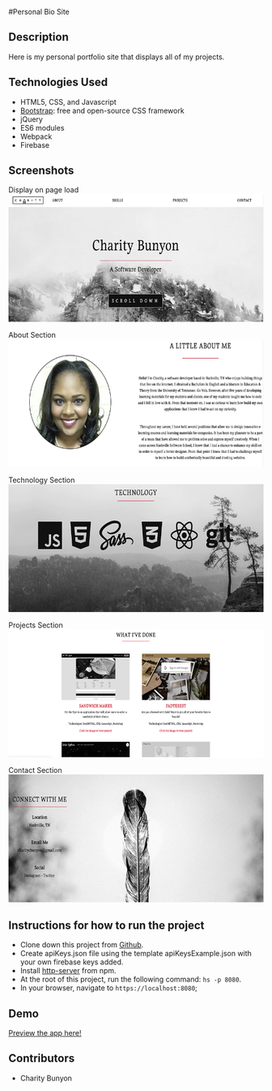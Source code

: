 #Personal Bio Site

## Description
Here is my personal portfolio site that displays all of my projects.

## Technologies Used

* HTML5, CSS, and Javascript
* [Bootstrap](https://getbootstrap.com/): free and open-source CSS framework
* jQuery
* ES6 modules
* Webpack
* Firebase

## Screenshots
Display on page load
![on load](https://raw.githubusercontent.com/CharityBunyon/Personal-Bio-Site/master/screenshots/Home.png)

About Section
![about](https://raw.githubusercontent.com/CharityBunyon/Personal-Bio-Site/master/screenshots/About.png)

Technology Section
![skills](https://raw.githubusercontent.com/CharityBunyon/Personal-Bio-Site/master/screenshots/Technologies.png)

Projects Section
![projects](https://raw.githubusercontent.com/CharityBunyon/Personal-Bio-Site/master/screenshots/Projects.png)

Contact Section
![create pin](https://github.com/CharityBunyon/Personal-Bio-Site/blob/master/screenshots/Contact.png)




## Instructions for how to run the project

* Clone down this project from [Github](https://github.com/CharityBunyon/Personal-Bio-Site).
* Create apiKeys.json file using the template apiKeysExample.json with your own firebase keys added.
* Install [http-server](https://www.npmjs.com/package/http-server) from npm.
* At the root of this project, run the following command: `hs -p 8080`.
* In your browser, navigate to `https://localhost:8080`;

## Demo
[Preview the app here!](https://personal-site-1cf88.firebaseapp.com/)

## Contributors

* Charity Bunyon